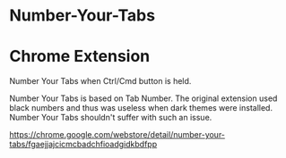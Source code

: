 # Number-Your-Tabs

# Chrome Extension

Number Your Tabs when Ctrl/Cmd button is held.

Number Your Tabs is based on Tab Number. The original extension used black numbers and thus was useless when dark themes were installed. Number Your Tabs shouldn't suffer with such an issue.

https://chrome.google.com/webstore/detail/number-your-tabs/fgaejjajcicmcbadchfioadgidkbdfpp
